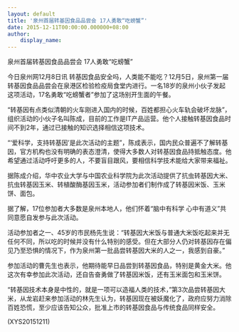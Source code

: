 ```yaml
---
layout: default
title: '泉州首届转基因食品品尝会 17人勇敢“吃螃蟹”'
date: 2015-12-11T00:00:00.000000+08:00
author:
    display_name: 
---
```


泉州首届转基因食品品尝会 17人勇敢“吃螃蟹”

今日泉州网12月8日讯 转基因食品安全吗，人类能不能吃？12月5日，泉州第一届转基因食品品尝会在泉港区检验检疫局食堂内进行。一名18岁的泉州小伙子发起这项活动，17名勇敢“吃螃蟹者”参加了这场别开生面的午餐。

“转基因有点类似清朝的火车刚进入国内的时候，百姓都担心火车轨会破坏龙脉”，组织活动的小伙子名叫陈成，目前的工作是IT产品运营。他个人接触转基因食品时间不到2年，通过已接触的知识选择相信这项技术。

“‘爱科学，支持转基因’是此次活动的主题”，陈成表示，国内民众普遍不了解转基因，官方机构也没有明确的表态澄清，使得大多数人对转基因食品持抵触态度。他希望通过活动呼吁更多的人，不要盲目跟风，要相信科学技术能给大家带来福祉。

据陈成介绍，华中农业大学与中国农业科学院为此次活动提供了抗虫转基因大米、抗虫转基因玉米、转植酸酶基因玉米，活动参加者们制作成了转基因米饭、玉米饼、面包。

据了解，17位参加者大多数是泉州本地人，他们怀着“脑中有科学 心中有道义”共同意愿自发参与此次活动。

活动参加者之一、45岁的市民杨先生说：“转基因大米饭与普通大米饭吃起来并无任何不同，所以吃的时候并没有什么特别的感受。但在大部分人仍对转基因存在偏见乃至恐惧的情况下，作为泉州第一批品尝转基因大米的人之一，我感到自豪。”

参加活动的曹先生也表示，他期待能早日品尝到转基因食品，特别是黄金大米。他这次有幸参加此次活动，还自告奋勇做了转基因米饭，还有玉米面包和玉米饼。

“转基因技术本身是中性的，就是一项可以造福人类的技术，”第3次品尝转基因大米，从龙岩赶来参加活动的林先生认为，转基因现在被妖魔化了，政府应努力消除百姓恐慌，至少应该告知公众，批准上市的转基因食品与传统食品同样安全。

(XYS20151211)

